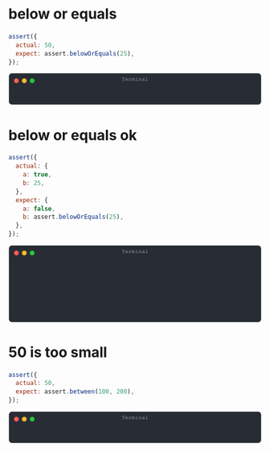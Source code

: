 # below or equals

```js
assert({
  actual: 50,
  expect: assert.belowOrEquals(25),
});
```

![img](<./assert_between/below or equals.svg>)

# below or equals ok

```js
assert({
  actual: {
    a: true,
    b: 25,
  },
  expect: {
    a: false,
    b: assert.belowOrEquals(25),
  },
});
```

![img](<./assert_between/below or equals ok.svg>)

# 50 is too small

```js
assert({
  actual: 50,
  expect: assert.between(100, 200),
});
```

![img](<./assert_between/50 is too small.svg>)


